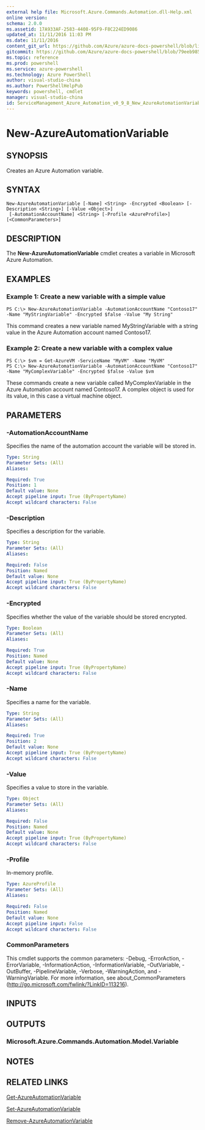 ```yaml
---
external help file: Microsoft.Azure.Commands.Automation.dll-Help.xml
online version: 
schema: 2.0.0
ms.assetid: 17A933AF-2583-4408-95F9-F8C224ED9086
updated_at: 11/11/2016 11:03 PM
ms.date: 11/11/2016
content_git_url: https://github.com/Azure/azure-docs-powershell/blob/live/azureps-cmdlets-docs/ServiceManagement/Azure.Automation/v0.9.8/New-AzureAutomationVariable.md
gitcommit: https://github.com/Azure/azure-docs-powershell/blob/79eeb985ea480979357fb4695832a0c3d29a48bf/azureps-cmdlets-docs/ServiceManagement/Azure.Automation/v0.9.8/New-AzureAutomationVariable.md
ms.topic: reference
ms.prod: powershell
ms.service: azure-powershell
ms.technology: Azure PowerShell
author: visual-studio-china
ms.author: PowerShellHelpPub
keywords: powershell, cmdlet
manager: visual-studio-china
id: ServiceManagement_Azure_Automation_v0_9_8_New_AzureAutomationVariable_md
---
```


# New-AzureAutomationVariable

## SYNOPSIS
Creates an Azure Automation variable.

## SYNTAX

```
New-AzureAutomationVariable [-Name] <String> -Encrypted <Boolean> [-Description <String>] [-Value <Object>]
 [-AutomationAccountName] <String> [-Profile <AzureProfile>] [<CommonParameters>]
```

## DESCRIPTION
The **New-AzureAutomationVariable** cmdlet creates a variable in Microsoft Azure Automation.

## EXAMPLES

### Example 1: Create a new variable with a simple value
```
PS C:\> New-AzureAutomationVariable -AutomationAccountName "Contoso17" -Name "MyStringVariable" -Encrypted $false -Value "My String"
```

This command creates a new variable named MyStringVariable with a string value in the Azure Automation account named Contoso17.

### Example 2: Create a new variable with a complex value
```
PS C:\> $vm = Get-AzureVM -ServiceName "MyVM" -Name "MyVM"
PS C:\> New-AzureAutomationVariable -AutomationAccountName "Contoso17" -Name "MyComplexVariable" -Encrypted $false -Value $vm
```

These commands create a new variable called MyComplexVariable in the Azure Automation account named Contoso17. 
A complex object is used for its value, in this case a virtual machine object.

## PARAMETERS

### -AutomationAccountName
Specifies the name of the automation account the variable will be stored in.

```yaml
Type: String
Parameter Sets: (All)
Aliases: 

Required: True
Position: 1
Default value: None
Accept pipeline input: True (ByPropertyName)
Accept wildcard characters: False
```

### -Description
Specifies a description for the variable.

```yaml
Type: String
Parameter Sets: (All)
Aliases: 

Required: False
Position: Named
Default value: None
Accept pipeline input: True (ByPropertyName)
Accept wildcard characters: False
```

### -Encrypted
Specifies whether the value of the variable should be stored encrypted.

```yaml
Type: Boolean
Parameter Sets: (All)
Aliases: 

Required: True
Position: Named
Default value: None
Accept pipeline input: True (ByPropertyName)
Accept wildcard characters: False
```

### -Name
Specifies a name for the variable.

```yaml
Type: String
Parameter Sets: (All)
Aliases: 

Required: True
Position: 2
Default value: None
Accept pipeline input: True (ByPropertyName)
Accept wildcard characters: False
```

### -Value
Specifies a value to store in the variable.

```yaml
Type: Object
Parameter Sets: (All)
Aliases: 

Required: False
Position: Named
Default value: None
Accept pipeline input: True (ByPropertyName)
Accept wildcard characters: False
```

### -Profile
In-memory profile.

```yaml
Type: AzureProfile
Parameter Sets: (All)
Aliases: 

Required: False
Position: Named
Default value: None
Accept pipeline input: False
Accept wildcard characters: False
```

### CommonParameters
This cmdlet supports the common parameters: -Debug, -ErrorAction, -ErrorVariable, -InformationAction, -InformationVariable, -OutVariable, -OutBuffer, -PipelineVariable, -Verbose, -WarningAction, and -WarningVariable. For more information, see about_CommonParameters (http://go.microsoft.com/fwlink/?LinkID=113216).

## INPUTS

## OUTPUTS

### Microsoft.Azure.Commands.Automation.Model.Variable

## NOTES

## RELATED LINKS

[Get-AzureAutomationVariable](xref:ServiceManagement/Azure.Automation/v0.9.8/Get-AzureAutomationVariable.md)

[Set-AzureAutomationVariable](xref:ServiceManagement/Azure.Automation/v0.9.8/Set-AzureAutomationVariable.md)

[Remove-AzureAutomationVariable](xref:ServiceManagement/Azure.Automation/v0.9.8/Remove-AzureAutomationVariable.md)


